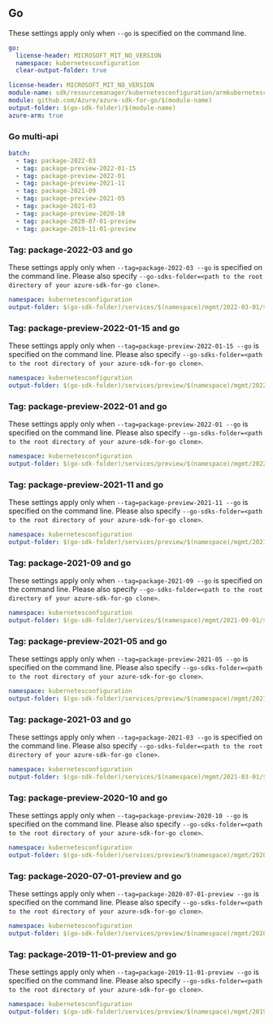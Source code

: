 ## Go

These settings apply only when `--go` is specified on the command line.

```yaml $(go) && !$(track2)
go:
  license-header: MICROSOFT_MIT_NO_VERSION
  namespace: kubernetesconfiguration
  clear-output-folder: true
```

``` yaml $(go) && $(track2)
license-header: MICROSOFT_MIT_NO_VERSION
module-name: sdk/resourcemanager/kubernetesconfiguration/armkubernetesconfiguration
module: github.com/Azure/azure-sdk-for-go/$(module-name)
output-folder: $(go-sdk-folder)/$(module-name)
azure-arm: true
```

### Go multi-api 

``` yaml $(go) && $(multiapi) 
batch: 
  - tag: package-2022-03
  - tag: package-preview-2022-01-15
  - tag: package-preview-2022-01
  - tag: package-preview-2021-11
  - tag: package-2021-09
  - tag: package-preview-2021-05
  - tag: package-2021-03
  - tag: package-preview-2020-10
  - tag: package-2020-07-01-preview
  - tag: package-2019-11-01-preview 
``` 

### Tag: package-2022-03 and go

These settings apply only when `--tag=package-2022-03 --go` is specified on the command line.
Please also specify `--go-sdks-folder=<path to the root directory of your azure-sdk-for-go clone>`.

```yaml $(tag) == 'package-2022-03' && $(go)
namespace: kubernetesconfiguration
output-folder: $(go-sdk-folder)/services/$(namespace)/mgmt/2022-03-01/$(namespace)
```

### Tag: package-preview-2022-01-15 and go

These settings apply only when `--tag=package-preview-2022-01-15 --go` is specified on the command line.
Please also specify `--go-sdks-folder=<path to the root directory of your azure-sdk-for-go clone>`.

```yaml $(tag) == 'package-preview-2022-01-15' && $(go)
namespace: kubernetesconfiguration
output-folder: $(go-sdk-folder)/services/preview/$(namespace)/mgmt/2022-01-15-preview/$(namespace)
```

### Tag: package-preview-2022-01 and go

These settings apply only when `--tag=package-preview-2022-01 --go` is specified on the command line.
Please also specify `--go-sdks-folder=<path to the root directory of your azure-sdk-for-go clone>`.

```yaml $(tag) == 'package-preview-2022-01' && $(go)
namespace: kubernetesconfiguration
output-folder: $(go-sdk-folder)/services/preview/$(namespace)/mgmt/2022-01-01-preview/$(namespace)
```

### Tag: package-preview-2021-11 and go

These settings apply only when `--tag=package-preview-2021-11 --go` is specified on the command line.
Please also specify `--go-sdks-folder=<path to the root directory of your azure-sdk-for-go clone>`.

```yaml $(tag) == 'package-preview-2021-11' && $(go)
namespace: kubernetesconfiguration
output-folder: $(go-sdk-folder)/services/preview/$(namespace)/mgmt/2021-11-01-preview/$(namespace)
```

### Tag: package-2021-09 and go

These settings apply only when `--tag=package-2021-09 --go` is specified on the command line.
Please also specify `--go-sdks-folder=<path to the root directory of your azure-sdk-for-go clone>`.

```yaml $(tag) == 'package-2021-09' && $(go)
namespace: kubernetesconfiguration
output-folder: $(go-sdk-folder)/services/$(namespace)/mgmt/2021-09-01/$(namespace)
```

### Tag: package-preview-2021-05 and go

These settings apply only when `--tag=package-preview-2021-05 --go` is specified on the command line.
Please also specify `--go-sdks-folder=<path to the root directory of your azure-sdk-for-go clone>`.

```yaml $(tag) == 'package-preview-2021-05' && $(go)
namespace: kubernetesconfiguration
output-folder: $(go-sdk-folder)/services/preview/$(namespace)/mgmt/2021-05-01-preview/$(namespace)
```

### Tag: package-2021-03 and go

These settings apply only when `--tag=package-2021-03 --go` is specified on the command line.
Please also specify `--go-sdks-folder=<path to the root directory of your azure-sdk-for-go clone>`.

```yaml $(tag) == 'package-2021-03' && $(go)
namespace: kubernetesconfiguration
output-folder: $(go-sdk-folder)/services/$(namespace)/mgmt/2021-03-01/$(namespace)
```

### Tag: package-preview-2020-10 and go
These settings apply only when `--tag=package-preview-2020-10 --go` is specified on the command line.
Please also specify `--go-sdks-folder=<path to the root directory of your azure-sdk-for-go clone>`.
```yaml $(tag) == 'package-preview-2020-10' && $(go)
namespace: kubernetesconfiguration
output-folder: $(go-sdk-folder)/services/preview/$(namespace)/mgmt/2020-10-01-preview/$(namespace)
```

### Tag: package-2020-07-01-preview and go
These settings apply only when `--tag=package-2020-07-01-preview --go` is specified on the command line.
Please also specify `--go-sdks-folder=<path to the root directory of your azure-sdk-for-go clone>`.
```yaml $(tag) == 'package-2020-07-01-preview' && $(go)
namespace: kubernetesconfiguration
output-folder: $(go-sdk-folder)/services/preview/$(namespace)/mgmt/2020-07-01-preview/$(namespace)
```

### Tag: package-2019-11-01-preview and go

These settings apply only when `--tag=package-2019-11-01-preview --go` is specified on the command line.
Please also specify `--go-sdks-folder=<path to the root directory of your azure-sdk-for-go clone>`.

```yaml $(tag) == 'package-2019-11-01-preview' && $(go)
namespace: kubernetesconfiguration
output-folder: $(go-sdk-folder)/services/preview/$(namespace)/mgmt/2019-11-01-preview/$(namespace)
```